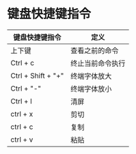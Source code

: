# 键盘快捷键指令

| 键盘快捷键指令     | 定义             |
| ------------------ | ---------------- |
| 上下键             | 查看之前的命令   |
| Ctrl + c           | 终止当前命令执行 |
| Ctrl + Shift + "+" | 终端字体放大     |
| Ctrl + "-"         | 终端字体放小     |
| Ctrl + l           | 清屏             |
| ctrl + x           | 剪切             |
| ctrl + c           | 复制             |
| ctrl + v           | 粘贴             |

   